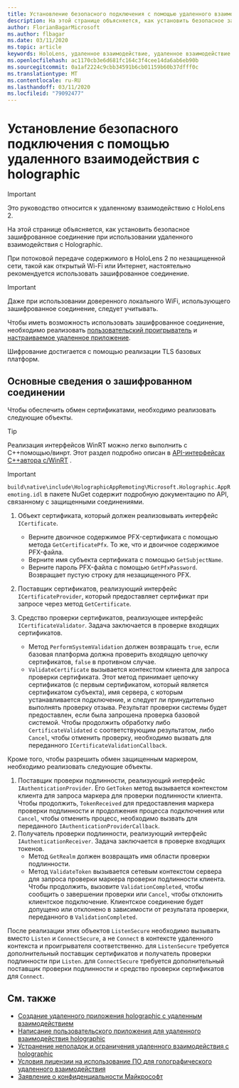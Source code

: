```yaml
---
title: Установление безопасного подключения с помощью удаленного взаимодействия с holographic
description: На этой странице объясняется, как установить безопасное зашифрованное соединение при использовании удаленного взаимодействия с Holographic.
author: FlorianBagarMicrosoft
ms.author: flbagar
ms.date: 03/11/2020
ms.topic: article
keywords: HoloLens, удаленное взаимодействие, удаленное взаимодействие с holographic
ms.openlocfilehash: ac1170cb3e6d681fc164c3f4cee14da6ab6eb90b
ms.sourcegitcommit: 0a1af2224c9cbb34591b6cb01159b60b37dfff0c
ms.translationtype: MT
ms.contentlocale: ru-RU
ms.lasthandoff: 03/11/2020
ms.locfileid: "79092477"
---
```

# <a name="establishing-a-secure-connection-with-holographic-remoting"></a>Установление безопасного подключения с помощью удаленного взаимодействия с holographic

>[!IMPORTANT]
>Это руководство относится к удаленному взаимодействию с HoloLens 2.

На этой странице объясняется, как установить безопасное зашифрованное соединение при использовании удаленного взаимодействия с Holographic.

При потоковой передаче содержимого в HoloLens 2 по незащищенной сети, такой как открытый Wi-Fi или Интернет, настоятельно рекомендуется использовать зашифрованное соединение.

>[!IMPORTANT]
>Даже при использовании доверенного локального WiFi, использующего зашифрованное соединение, следует учитывать.

Чтобы иметь возможность использовать зашифрованное соединение, необходимо реализовать [пользовательский проигрыватель](holographic-remoting-create-player.md) и [настраиваемое удаленное приложение](holographic-remoting-create-host.md).

Шифрование достигается с помощью реализации TLS базовых платформ.

## <a name="basics-of-an-encrypted-connection"></a>Основные сведения о зашифрованном соединении

Чтобы обеспечить обмен сертификатами, необходимо реализовать следующие объекты.

>[!TIP]
>Реализация интерфейсов WinRT можно легко выполнить с C++помощью/винрт. Этот раздел подробно описан в [API-интерфейсах C++автора с/WinRT](https://docs.microsoft.com//windows/uwp/cpp-and-winrt-apis/author-apis) .

>[!IMPORTANT]
>```build\native\include\HolographicAppRemoting\Microsoft.Holographic.AppRemoting.idl``` в пакете NuGet содержит подробную документацию по API, связанному с защищенными соединениями.

1) Объект сертификата, который должен реализовывать интерфейс ```ICertificate```.

    * Верните двоичное содержимое PFX-сертификата с помощью метода ```GetCertificatePfx```. То же, что и двоичное содержимое PFX-файла.
    * Верните имя субъекта сертификата с помощью ```GetSubjectName```.
    * Верните пароль PFX-файла с помощью ```GetPfxPassword```. Возвращает пустую строку для незащищенного PFX.

2) Поставщик сертификатов, реализующий интерфейс ```ICertificateProvider```, который предоставляет сертификат при запросе через метод ```GetCertificate```.

3) Средство проверки сертификатов, реализующее интерфейс ```ICertificateValidator```. Задача заключается в проверке входящих сертификатов.
    * Метод ```PerformSystemValidation``` должен возвращать ```true```, если базовая платформа должна проверить входящую цепочку сертификатов, ```false``` в противном случае.
    * ```ValidateCertificate``` вызывается контекстом клиента для запроса проверки сертификата. Этот метод принимает цепочку сертификатов (с первым сертификатом, который является сертификатом субъекта), имя сервера, с которым устанавливается подключение, и следует ли принудительно выполнять проверку отзыва. Результат проверки системы будет предоставлен, если была запрошена проверка базовой системой. Чтобы продолжить обработку либо ```CertificateValidated``` с соответствующим результатом, либо ```Cancel```, чтобы отменить проверку, необходимо вызвать для переданного ```ICertificateValidationCallback```.

Кроме того, чтобы разрешить обмен защищенным маркером, необходимо реализовать следующие объекты.

1) Поставщик проверки подлинности, реализующий интерфейс ```IAuthenticationProvider```. Его ```GetToken``` метод вызывается контекстом клиента для запроса маркера для проверки подлинности клиента. Чтобы продолжить, ```TokenReceived``` для предоставления маркера проверки подлинности и продолжения процесса подключения или ```Cancel```, чтобы отменить процесс, необходимо вызвать для переданного ```IAuthenticationProviderCallback```.
2) Получатель проверки подлинности, реализующий интерфейс ```IAuthenticationReceiver```. Задача заключается в проверке входящих токенов.
    * Метод ```GetRealm``` должен возвращать имя области проверки подлинности.
    * Метод ```ValidateToken``` вызывается сетевым контекстом сервера для запроса проверки маркера проверки подлинности клиента. Чтобы продолжить, вызовите ```ValidationCompleted```, чтобы сообщить о завершении проверки или ```Cancel```, чтобы отклонить клиентское подключение. Клиентское соединение будет допущено или отклонено в зависимости от результата проверки, переданного в ```ValidationCompleted```. 

После реализации этих объектов ```ListenSecure``` необходимо вызывать вместо ```Listen``` и ```ConnectSecure```, а не ```Connect``` в контексте удаленного контекста и проигрывателя соответственно. для ```ListenSecure``` требуется дополнительный поставщик сертификатов и получатель проверки подлинности при ```Listen```. для ```ConnectSecure``` требуется дополнительный поставщик проверки подлинности и средство проверки сертификатов для ```Connect```.

## <a name="see-also"></a>См. также
* [Создание удаленного приложения holographic с удаленным взаимодействием](holographic-remoting-create-host.md)
* [Написание пользовательского приложения для удаленного взаимодействия holographic](holographic-remoting-create-player.md)
* [Устранение неполадок и ограничения удаленного взаимодействия с holographic](holographic-remoting-troubleshooting.md)
* [Условия лицензии на использование ПО для голографического удаленного взаимодействия](https://docs.microsoft.com//legal/mixed-reality/microsoft-holographic-remoting-software-license-terms)
* [Заявление о конфиденциальности Майкрософт](https://go.microsoft.com/fwlink/?LinkId=521839)
